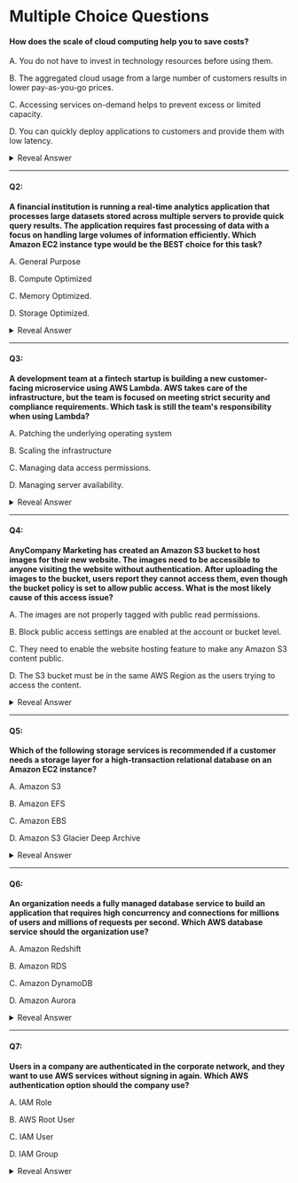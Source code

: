 # Multiple Choice Questions

#### How does the scale of cloud computing help you to save costs?
A. You do not have to invest in technology resources before using them. 

B. The aggregated cloud usage from a large number of customers results in lower pay-as-you-go prices. 

C. Accessing services on-demand helps to prevent excess or limited capacity. 

D. You can quickly deploy applications to customers and provide them with low latency.

<details>
  <summary>Reveal Answer</summary>
  B. The aggregated cloud usage from a large number of customers results in lower pay-as-you-go prices.
</details>

---

#### Q2:
**A financial institution is running a real-time analytics application that processes large datasets stored across multiple servers to provide quick query results. 
The application requires fast processing of data with a focus on handling large volumes of information efficiently.
Which Amazon EC2 instance type would be the BEST choice for this task?**

A. General Purpose

B. Compute Optimized

C. Memory Optimized.

D. Storage Optimized.

<details>
  <summary>Reveal Answer</summary>
  C. Memory Optimized.
</details>

---

#### Q3:
**A development team at a fintech startup is building a new customer-facing microservice using AWS Lambda. 
AWS takes care of the infrastructure, but the team is focused on meeting strict security and compliance requirements.
Which task is still the team's responsibility when using Lambda?**

A. Patching the underlying operating system

B. Scaling the infrastructure

C. Managing data access permissions.

D. Managing server availability.

<details>
  <summary>Reveal Answer</summary>
C. Managing data access permissions.
</details>

---

#### Q4:
**AnyCompany Marketing has created an Amazon S3 bucket to host images for their new website. 
The images need to be accessible to anyone visiting the website without authentication. 
After uploading the images to the bucket, users report they cannot access them, even though the bucket policy is set to allow public access.
What is the most likely cause of this access issue?**

A. The images are not properly tagged with public read permissions.

B. Block public access settings are enabled at the account or bucket level.

C. They need to enable the website hosting feature to make any Amazon S3 content public.

D. The S3 bucket must be in the same AWS Region as the users trying to access the content.

<details>
  <summary>Reveal Answer</summary>
B. Block public access settings are enabled at the account or bucket level.
</details>

---

#### Q5:
**Which of the following storage services is recommended if a customer needs a storage layer for a high-transaction relational database on an Amazon EC2 instance?**

A. Amazon S3

B. Amazon EFS

C. Amazon EBS

D. Amazon S3 Glacier Deep Archive

<details>
  <summary>Reveal Answer</summary>
C. Amazon EBS
</details>

---

#### Q6:
**An organization needs a fully managed database service to build an application that requires high concurrency and connections for millions of users and millions of requests per second. Which AWS database service should the organization use?**

A. Amazon Redshift

B. Amazon RDS

C. Amazon DynamoDB

D. Amazon Aurora

<details>
  <summary>Reveal Answer</summary>
C. Amazon DynamoDB
</details>

---

#### Q7:
**Users in a company are authenticated in the corporate network, and they want to use AWS services without signing in again. Which AWS authentication option should the company use?**

A. IAM Role

B. AWS Root User

C. IAM User

D. IAM Group

<details>
  <summary>Reveal Answer</summary>
C. IAM Roles
</details>

